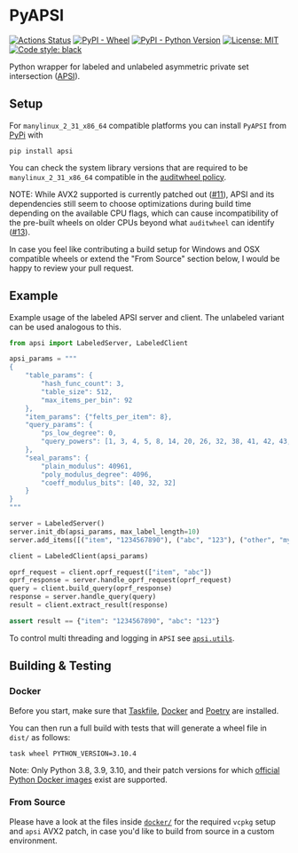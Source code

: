 # PyAPSI

[![Actions Status](https://github.com/LGro/PyAPSI/workflows/ci-cd-pipeline/badge.svg)](https://github.com/LGro/PyAPSI/actions)
[![PyPI - Wheel](https://img.shields.io/pypi/wheel/apsi)](https://pypi.org/project/apsi/)
[![PyPI - Python Version](https://img.shields.io/pypi/pyversions/apsi)](https://pypi.org/project/apsi/)
[![License: MIT](https://img.shields.io/github/license/LGro/PyAPSI)](https://github.com/LGro/PyAPSI/blob/main/LICENSE)
[![Code style: black](https://img.shields.io/badge/code%20style-black-000000.svg)](https://github.com/psf/black)

Python wrapper for labeled and unlabeled asymmetric private set intersection
([APSI](https://github.com/microsoft/apsi)).

## Setup

For `manylinux_2_31_x86_64` compatible platforms you can install `PyAPSI` from
[PyPi](https://pypi.org/project/apsi/) with

```
pip install apsi
```

You can check the system library versions that are required to be
`manylinux_2_31_x86_64` compatible in the
[auditwheel policy](https://github.com/pypa/auditwheel/blob/main/src/auditwheel/policy/manylinux-policy.json#L335-L340).

NOTE: While AVX2 supported is currently patched out
([#11](https://github.com/LGro/PyAPSI/issues/11)), APSI and its dependencies still seem
to choose optimizations during build time depending on the available CPU flags, which
can cause incompatibility of the pre-built wheels on older CPUs beyond what `auditwheel`
can identify ([#13](https://github.com/LGro/PyAPSI/issues/13)).

In case you feel like contributing a build setup for Windows and OSX compatible wheels
or extend the "From Source" section below, I would be happy to review your pull request.

## Example

Example usage of the labeled APSI server and client.
The unlabeled variant can be used analogous to this.

```python
from apsi import LabeledServer, LabeledClient

apsi_params = """
{
    "table_params": {
        "hash_func_count": 3,
        "table_size": 512,
        "max_items_per_bin": 92
    },
    "item_params": {"felts_per_item": 8},
    "query_params": {
        "ps_low_degree": 0,
        "query_powers": [1, 3, 4, 5, 8, 14, 20, 26, 32, 38, 41, 42, 43, 45, 46]
    },
    "seal_params": {
        "plain_modulus": 40961,
        "poly_modulus_degree": 4096,
        "coeff_modulus_bits": [40, 32, 32]
    }
}
"""

server = LabeledServer()
server.init_db(apsi_params, max_label_length=10)
server.add_items([("item", "1234567890"), ("abc", "123"), ("other", "my label")])

client = LabeledClient(apsi_params)

oprf_request = client.oprf_request(["item", "abc"])
oprf_response = server.handle_oprf_request(oprf_request)
query = client.build_query(oprf_response)
response = server.handle_query(query)
result = client.extract_result(response)

assert result == {"item": "1234567890", "abc": "123"}
```

To control multi threading and logging in `APSI` see
[`apsi.utils`](https://github.com/LGro/PyAPSI/blob/main/apsi/utils.py).

## Building & Testing

### Docker

Before you start, make sure that [Taskfile](https://taskfile.dev/#/installation),
[Docker](https://docs.docker.com/engine/install/) and
[Poetry](https://python-poetry.org/docs/#installation) are installed.

You can then run a full build with tests that will generate a wheel file in `dist/` as
follows:

```
task wheel PYTHON_VERSION=3.10.4
```

Note: Only Python 3.8, 3.9, 3.10, and their patch versions for which
[official Python Docker images](https://hub.docker.com/_/python) exist are supported.

### From Source

Please have a look at the files inside
[`docker/`](https://github.com/LGro/PyAPSI/tree/main/docker) for the required `vcpkg`
setup and `apsi` AVX2 patch, in case you'd like to build from source in a custom
environment.
